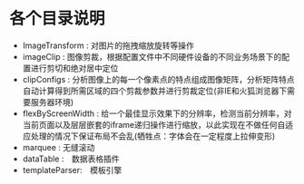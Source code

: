 ﻿# 各个目录说明
* ImageTransform  : 对图片的拖拽缩放旋转等操作
* imageClip : 图像剪裁，根据配置文件中不同硬件设备的不同业务场景下的配置进行剪切和绝对居中定位
* clipConfigs : 分析图像上的每一个像素点的特点组成图像矩阵，分析矩阵特点自动计算得到所需区域的四个剪裁参数并进行剪裁定位(非IE和火狐浏览器下需要服务器环境)
* flexByScreenWidth : 给一个最佳显示效果下的分辨率，检测当前分辨率，对当前页面以及层层嵌套的iframe递归操作进行缩放，以此实现在不做任何自适应处理的情况下保证布局不会乱(牺牲点：字体会在一定程度上拉伸变形)
* marquee : 无缝滚动
* dataTable :　数据表格插件
* templateParser:　模板引擎
